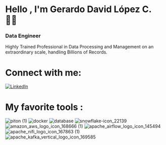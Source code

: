 
# Hello , I'm Gerardo David López C. 👨‍💻
### Data Engineer

Highly Trained Professional in Data Processing and Management on an extraordinary scale, handling Billions of Records.

<!--
# Freelancing Services :
* [![Fiverr Profile](https://img.shields.io/badge/Fiverr-Profile-green)](https://)


 # Contributions :  

* [![Medium](https://img.shields.io/badge/Medium-Blog-black)](https://)
* [![AWS-Community Builder](https://img.shields.io/badge/AWS-Community%20Builder-orange)](https://)
* [![Youtube-Talks](https://img.shields.io/badge/Youtube-Talks-red)](https://)
-->

# Connect with me: 

 [![LinkedIn](https://img.shields.io/badge/-LinkedIn-3b5998)](https://www.linkedin.com/in/gdlopezcastillo)

# My favorite tools : 
![piton (1)](https://user-images.githubusercontent.com/45697319/119986243-39700700-bf89-11eb-9553-4901245868b1.png)
![docker](https://user-images.githubusercontent.com/45697319/119987060-37f30e80-bf8a-11eb-9f30-05a3d89307b0.png)
![database](https://user-images.githubusercontent.com/45697319/119987733-f6169800-bf8a-11eb-9e06-74db56c928bc.png)
![snowflake-icon_22139](https://user-images.githubusercontent.com/45697319/119988928-3fb3b280-bf8c-11eb-96b0-8318b770555d.png)
![amazon_aws_logo_icon_168666 (1)](https://user-images.githubusercontent.com/45697319/119990218-b1d8c700-bf8d-11eb-975a-74ba6d098d9f.png)
![apache_airflow_logo_icon_145494](https://user-images.githubusercontent.com/45697319/119988556-da5fc180-bf8b-11eb-9cea-ace928e1d021.png)
![apache_nifi_logo_icon_167863 (1)](https://user-images.githubusercontent.com/45697319/119990454-f5cbcc00-bf8d-11eb-9e82-71afe9c647b7.png)
![apache_kafka_vertical_logo_icon_169585](https://user-images.githubusercontent.com/45697319/119988561-daf85800-bf8b-11eb-9d34-013215e051e7.png)
